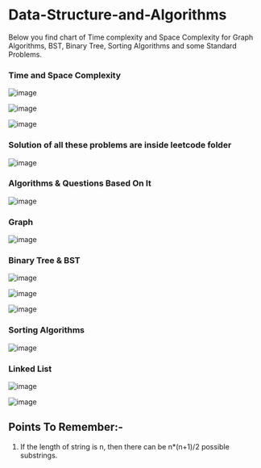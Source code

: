 # Data-Structure-and-Algorithms

Below you find chart of Time complexity and Space Complexity for Graph Algorithms, BST, Binary Tree, Sorting Algorithms and some Standard Problems.

### Time and Space Complexity
![image](https://user-images.githubusercontent.com/82946769/147654924-5ce2b679-3578-4648-beaf-d2d5970d4c47.png)


![image](https://user-images.githubusercontent.com/82946769/140636349-52eb06da-79ae-464a-b975-bb1abdccd08d.png)

![image](https://user-images.githubusercontent.com/82946769/150799346-f477031c-ddd1-48a5-aa03-a0b0fd197826.png)

### Solution of all these problems are inside leetcode folder
![image](https://user-images.githubusercontent.com/82946769/154644757-8c042bb4-16ae-49b5-a2fd-65a523d12a33.png)













### Algorithms & Questions Based On It
![image](https://user-images.githubusercontent.com/82946769/145699583-4497066d-c7a6-4fc0-99a0-f4750a806038.png)



### Graph
![image](https://user-images.githubusercontent.com/82946769/140636363-828a9b4c-6b0a-4170-a402-45decb18a5a1.png)



### Binary Tree & BST
![image](https://user-images.githubusercontent.com/82946769/140636372-7e67f61e-74c8-40d7-8e5f-605acd1b27d2.png)

![image](https://user-images.githubusercontent.com/82946769/140636375-55a7ef3d-a700-40b0-9311-82316738df7b.png)

![image](https://user-images.githubusercontent.com/82946769/150463319-e1734bca-ba82-4f62-a605-84e90e111c24.png)



### Sorting Algorithms
![image](https://user-images.githubusercontent.com/82946769/137614222-38c7565e-a0fb-46a5-939d-3fb0fed5535b.png)



### Linked List
![image](https://user-images.githubusercontent.com/82946769/140636394-2a08cc7f-bdd3-49ec-9576-36f31d4b5349.png)

![image](https://user-images.githubusercontent.com/82946769/150463366-5fcbab00-2229-4275-a376-9327ccb94ec5.png)




## Points To Remember:-
1) If the length of string is n, then there can be n*(n+1)/2 possible substrings.











